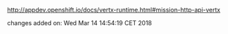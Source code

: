 http://appdev.openshift.io/docs/vertx-runtime.html#mission-http-api-vertx

 changes added on: Wed Mar 14 14:54:19 CET 2018